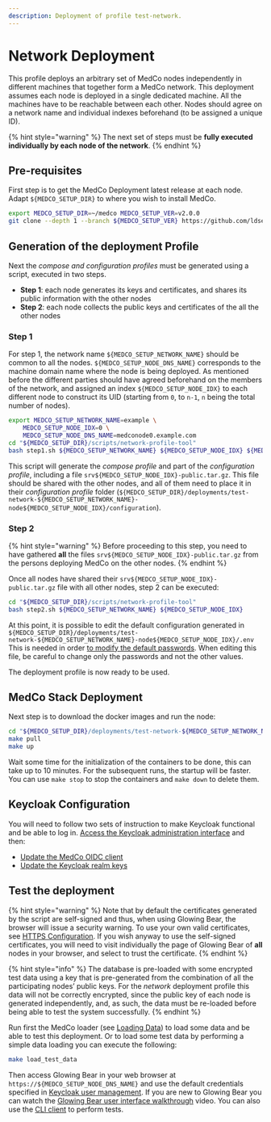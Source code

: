 ```yaml
---
description: Deployment of profile test-network.
---
```


# Network Deployment

This profile deploys an arbitrary set of MedCo nodes independently in different machines that together form a MedCo network. This deployment assumes each node is deployed in a single dedicated machine. All the machines have to be reachable between each other. Nodes should agree on a network name and individual indexes beforehand \(to be assigned a unique ID\).

{% hint style="warning" %}
The next set of steps must be **fully executed individually by each node of the network**.
{% endhint %}

## Pre-requisites

First step is to get the MedCo Deployment latest release at each node. Adapt `${MEDCO_SETUP_DIR}` to where you wish to install MedCo.

```bash
export MEDCO_SETUP_DIR=~/medco MEDCO_SETUP_VER=v2.0.0
git clone --depth 1 --branch ${MEDCO_SETUP_VER} https://github.com/ldsec/medco.git ${MEDCO_SETUP_DIR}
```

## Generation of the deployment Profile

Next the _compose and configuration profiles_ must be generated using a script, executed in two steps.

* **Step 1**: each node generates its keys and certificates, and shares its public information with the other nodes
* **Step 2**: each node collects the public keys and certificates of the all the other nodes

### Step 1

For step 1, the network name `${MEDCO_SETUP_NETWORK_NAME}` should be common to all the nodes. `${MEDCO_SETUP_NODE_DNS_NAME}` corresponds to the machine domain name where the node is being deployed. As mentioned before the different parties should have agreed beforehand on the members of the network, and assigned an index `${MEDCO_SETUP_NODE_IDX}` to each different node to construct its UID \(starting from `0`, to `n-1`, `n` being the total number of nodes\).

```bash
export MEDCO_SETUP_NETWORK_NAME=example \
    MEDCO_SETUP_NODE_IDX=0 \
    MEDCO_SETUP_NODE_DNS_NAME=medconode0.example.com
cd "${MEDCO_SETUP_DIR}/scripts/network-profile-tool"
bash step1.sh ${MEDCO_SETUP_NETWORK_NAME} ${MEDCO_SETUP_NODE_IDX} ${MEDCO_SETUP_NODE_DNS_NAME}
```

This script will generate the _compose profile_ and part of the _configuration profile_, including a file `srv${MEDCO_SETUP_NODE_IDX}-public.tar.gz`. This file should be shared with the other nodes, and all of them need to place it in their _configuration profile_ folder \(`${MEDCO_SETUP_DIR}/deployments/test-network-${MEDCO_SETUP_NETWORK_NAME}-node${MEDCO_SETUP_NODE_IDX}/configuration`\).

### Step 2

{% hint style="warning" %}
Before proceeding to this step, you need to have gathered **all** the files `srv${MEDCO_SETUP_NODE_IDX}-public.tar.gz` from the persons deploying MedCo on the other nodes.
{% endhint %}

Once all nodes have shared their `srv${MEDCO_SETUP_NODE_IDX}-public.tar.gz` file with all other nodes, step 2 can be executed:

```bash
cd "${MEDCO_SETUP_DIR}/scripts/network-profile-tool"
bash step2.sh ${MEDCO_SETUP_NETWORK_NAME} ${MEDCO_SETUP_NODE_IDX}
```

At this point, it is possible to edit the default configuration generated in `${MEDCO_SETUP_DIR}/deployments/test-network-${MEDCO_SETUP_NETWORK_NAME}-node${MEDCO_SETUP_NODE_IDX}/.env` This is needed in order [to modify the default passwords](configuration/passwords.md). When editing this file, be careful to change only the passwords and not the other values. 

The deployment profile is now ready to be used.

## MedCo Stack Deployment

Next step is to download the docker images and run the node:

```bash
cd "${MEDCO_SETUP_DIR}/deployments/test-network-${MEDCO_SETUP_NETWORK_NAME}-node${MEDCO_SETUP_NODE_IDX}"
make pull
make up
```

Wait some time for the initialization of the containers to be done, this can take up to 10 minutes. For the subsequent runs, the startup will be faster. You can use `make stop` to stop the containers and `make down` to delete them.

## Keycloak Configuration

You will need to follow two sets of instruction to make Keycloak functional and be able to log in. [Access the Keycloak administration interface](configuration/keycloak.md#accessing-the-web-administration-interface) and then:

* [Update the MedCo OIDC client](configuration/keycloak.md#medco-openid-connect-client)
* [Update the Keycloak realm keys](configuration/keycloak.md#changing-default-realm-keys)

## Test the deployment

{% hint style="warning" %}
Note that by default the certificates generated by the script are self-signed and thus, when using Glowing Bear, the browser will issue a security warning. To use your own valid certificates, see [HTTPS Configuration](configuration/https-configuration.md). If you wish anyway to use the self-signed certificates, you will need to visit individually the page of Glowing Bear of **all** nodes in your browser, and select to trust the certificate.
{% endhint %}

{% hint style="info" %}
The database is pre-loaded with some encrypted test data using a key that is pre-generated from the combination of all the participating nodes’ public keys. For the _network_ deployment profile this data will not be correctly encrypted, since the public key of each node is generated independently, and, as such, the data must be re-loaded before being able to test the system successfully.
{% endhint %}

Run first the MedCo loader \(see [Loading Data](../data-loading/)\) to load some data and be able to test this deployment. Or to load some test data by performing a simple data loading you can execute the following:

```bash
make load_test_data
```

Then access Glowing Bear in your web browser at `https://${MEDCO_SETUP_NODE_DNS_NAME}` and use the default credentials specified in [Keycloak user management](configuration/keycloak.md#user-management). If you are new to Glowing Bear you can watch the [Glowing Bear user interface walkthrough](https://glowingbear.app/) video. You can also use the [CLI client](../cli.md) to perform tests.

